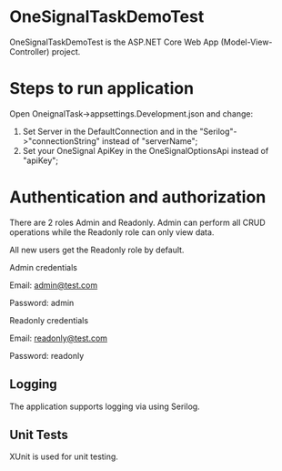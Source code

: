 # OneSignalTaskDemoTest
OneSignalTaskDemoTest is the ASP.NET Core Web App (Model-View-Controller) project.
# Steps to run application
Open OneignalTask->appsettings.Development.json and change:
  1) Set Server in the DefaultConnection and in the "Serilog"->"connectionString" instead of "serverName";
  2) Set your OneSignal ApiKey in the OneSignalOptionsApi instead of "apiKey";
# Authentication and authorization
There are 2 roles Admin and Readonly.
Admin can perform all CRUD operations while the Readonly role can only view data.

All new users get the Readonly role by default.

Admin credentials 

Email: admin@test.com

Password: admin

Readonly credentials

Email: readonly@test.com

Password: readonly

## Logging

The application supports logging via using Serilog.

## Unit Tests

XUnit is used for unit testing.
